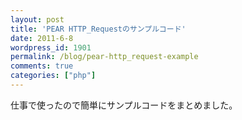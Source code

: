 ```yaml
---
layout: post
title: 'PEAR HTTP_Requestのサンプルコード'
date: 2011-6-8
wordpress_id: 1901
permalink: /blog/pear-http_request-example
comments: true
categories: ["php"]
---
```

仕事で使ったので簡単にサンプルコードをまとめました。

<script type="text/javascript" src="scripts/gist1014278.js"></script>
